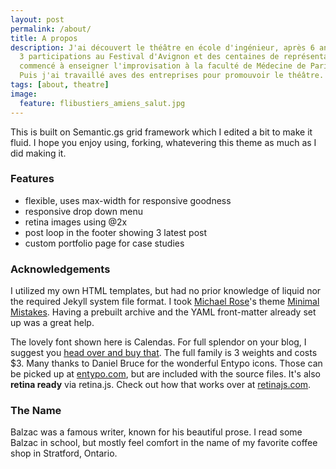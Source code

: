 ```yaml
---
layout: post
permalink: /about/
title: A propos
description: J'ai découvert le théâtre en école d'ingénieur, après 6 ans de cours,
  3 participations au Festival d'Avignon et des centaines de représentations, j'ai
  commencé à enseigner l'improvisation à la faculté de Médecine de Paris 7.
  Puis j'ai travaillé aves des entreprises pour promouvoir le théâtre.
tags: [about, theatre]
image:
  feature: flibustiers_amiens_salut.jpg
---
```


This is built on Semantic.gs grid framework which I edited a bit to make it fluid. I hope you enjoy using, forking, whatevering this theme as much as I did making it.

### Features
* flexible, uses max-width for responsive goodness
* responsive drop down menu
* retina images using @2x
* post loop in the footer showing 3 latest post
* custom portfolio page for case studies

### Acknowledgements
I utilized my own HTML templates, but had no prior knowledge of liquid nor the required Jekyll system file format. I took [Michael Rose](http://twitter.com/mmistakes)'s theme [Minimal Mistakes](http://mmistakes.github.io/minimal-mistakes/). Having a prebuilt archive and the YAML front-matter already set up was a great help.

 The lovely font shown here is Calendas. For full splendor on your blog, I suggest you [head over and buy that](http://calendasplus.com/). The full family is 3 weights and costs $3. Many thanks to Daniel Bruce for the wonderful Entypo icons. Those can be picked up at [entypo.com](http://entypo.com), but are included with the source files. It's also <b>retina ready</b> via retina.js. Check out how that works over at [retinajs.com](http://retinajs.com).

### The Name
Balzac was a famous writer, known for his beautiful prose. I read some Balzac in school, but mostly feel comfort in the name of my favorite coffee shop in Stratford, Ontario.
